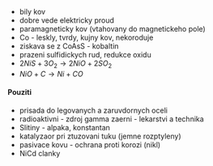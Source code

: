 - bily kov
- dobre vede elektricky proud
- paramagneticky kov (vtahovany do magnetickeho pole)
- Co - leskly, tvrdy, kujny kov, nekoroduje
- ziskava se z CoAsS - kobaltin
- prazeni sulfidickych rud, redukce oxidu
- $2NiS+3O_{2}\to 2NiO+2SO_{2}$
- $NiO+C\to Ni+CO$
#### Pouziti
- prisada do legovanych a zaruvdornych oceli
- radioaktivni - zdroj gamma zaerni - lekarstvi a technika
- Slitiny - alpaka, konstantan
- katalyzaor pri ztuzovani tuku (jemne rozptyleny)
- pasivace kovu - ochrana proti korozi (nikl)
- NiCd clanky 